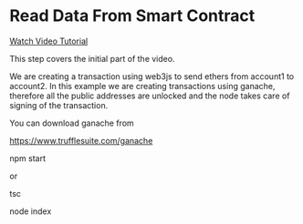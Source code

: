 # Read Data From Smart Contract

[Watch Video Tutorial](https://www.youtube.com/watch?v=uFdjZ-B3GCM&list=PLS5SEs8ZftgXlCGXNfzKdq7nGBcIaVOdN&index=3)


This step covers the initial part of the video.

We are creating a transaction using web3js to send ethers from account1 to account2.
In this example we are creating transactions using ganache, therefore all the public addresses are unlocked and the node takes care of signing of the transaction.

You can download ganache from 

https://www.trufflesuite.com/ganache



npm start

or

tsc

node index




